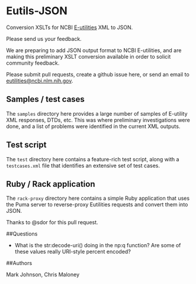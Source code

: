 ﻿Eutils-JSON
===========


Conversion XSLTs for NCBI [E-utilities](http://www.ncbi.nlm.nih.gov/books/NBK25501/) XML to JSON.

Please send us your feedback.

We are preparing to add JSON output format to NCBI E-utilities, and are making
this preliminary XSLT conversion available in order to solicit community feedback.

Please submit pull requests, create a github issue here, or send an email to
[eutilities@ncbi.nlm.nih.gov](mailto:eutilities@ncbi.nlm.nih.gov).

## Samples / test cases

The `samples` directory here provides a large number of samples of E-utility 
XML responses, DTDs, etc.  This was where preliminary investigations were done,
and a list of problems were identified in the current XML outputs.

## Test script

The `test` directory here contains a feature-rich test script, along with a
`testcases.xml` file that identifies an extensive set of test cases.

## Ruby / Rack application

The `rack-proxy` directory here contains a simple Ruby application that uses
the Puma server to reverse-proxy Eutilities requests and convert them into
JSON.  

Thanks to @sdor for this pull request.

##Questions

* What is the str:decode-uri() doing in the np:q function?  Are some of these values
really URI-style percent encoded?

##Authors

Mark Johnson, Chris Maloney
